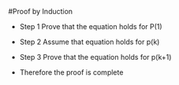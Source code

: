 #Proof by Induction

- Step 1
  Prove that the equation holds for P(1)
  
- Step 2
  Assume that equation holds for p(k)
  
- Step 3
  Prove that the equation holds for p(k+1)
  
- Therefore the proof is complete

[](http://www.coolmath.com/algebra/19-sequences-series/09-mathematical-induction-03)
